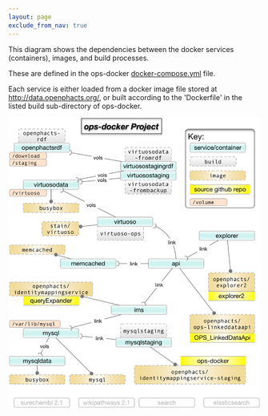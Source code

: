 ```yaml
---
layout: page
exclude_from_nav: true
---
```


This diagram shows the dependencies between the docker services (containers), images, and build processes.

These are defined in the ops-docker [docker-compose.yml](https://github.com/openphacts/ops-docker/blob/master/docker-compose.yml) file.

Each service is either loaded from a docker image file stored at http://data.openphacts.org/, or built according to the 'Dockerfile' in the listed build sub-directory of ops-docker.

![Diagram of docker components.](/images/ops-docker-deps.png)
